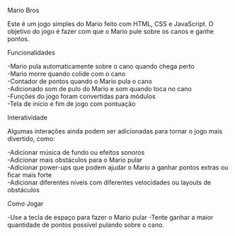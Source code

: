 Mario Bros

Este é um jogo simples do Mario feito com HTML, CSS e JavaScript. O objetivo do jogo é fazer com que o Mario pule sobre os canos e ganhe pontos.

Funcionalidades

-Mario pula automaticamente sobre o cano quando chega perto <br>
-Mario morre quando colide com o cano <br>
-Contador de pontos quando o Mario pula o cano <br>
-Adicionado som de pulo do Mario e som quando toca no cano <br>
-Funções do jogo foram convertidas para módulos <br>
-Tela de início e fim de jogo com pontuação  <br>

Interatividade

Algumas interações ainda podem ser adicionadas para tornar o jogo mais divertido, como:

-Adicionar música de fundo ou efeitos sonoros <br>
-Adicionar mais obstáculos para o Mario pular <br>
-Adicionar power-ups que podem ajudar o Mario a ganhar pontos extras ou ficar mais forte <br>
-Adicionar diferentes níveis com diferentes velocidades ou layouts de obstáculos <br>

Como Jogar

-Use a tecla de espaço para fazer o Mario pular
-Tente ganhar a maior quantidade de pontos possível pulando sobre o cano.
